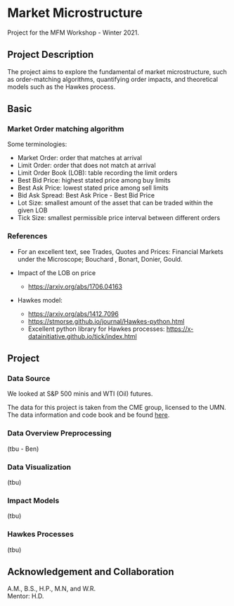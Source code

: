 # Market Microstructure

Project for the MFM Workshop - Winter 2021. 

## Project Description

The project aims to explore the fundamental of market microstructure, such as order-matching algorithms, quantifying order impacts, and theoretical models such as the Hawkes process. 

## Basic

### Market Order matching algorithm

Some terminologies: 

- Market Order: order that matches at arrival
- Limit Order: order that does not match at arrival
- Limit Order Book (LOB): table recording the limit orders
- Best Bid Price: highest stated price among buy limits
- Best Ask Price: lowest stated price among sell limits
- Bid Ask Spread: Best Ask Price - Best Bid Price
- Lot Size: smallest amount of the asset that can be traded within the given LOB
- Tick Size: smallest permissible price interval between different orders

### References

- For an excellent text, see Trades, Quotes and Prices: Financial Markets
under the Microscope; Bouchard , Bonart, Donier, Gould.

- Impact of the LOB on price
  + https://arxiv.org/abs/1706.04163
- Hawkes model:
  + https://arxiv.org/abs/1412.7096
  + https://stmorse.github.io/journal/Hawkes-python.html
  + Excellent python library for Hawkes processes: https://x-datainitiative.github.io/tick/index.html

## Project

### Data Source

We looked at S&P 500 minis and WTI (Oil) futures. 

The data for this project is taken from the CME group, licensed to the UMN. The data information and code book and be found [here](https://www.cmegroup.com/confluence/display/EPICSANDBOX/CME+DataMine+Post-Purchase+Information). 

### Data Overview Preprocessing

(tbu - Ben)

### Data Visualization

(tbu)

### Impact Models

(tbu)

### Hawkes Processes

(tbu)

## Acknowledgement and Collaboration
A.M., B.S., H.P., M.N, and W.R.  
Mentor: H.D.

